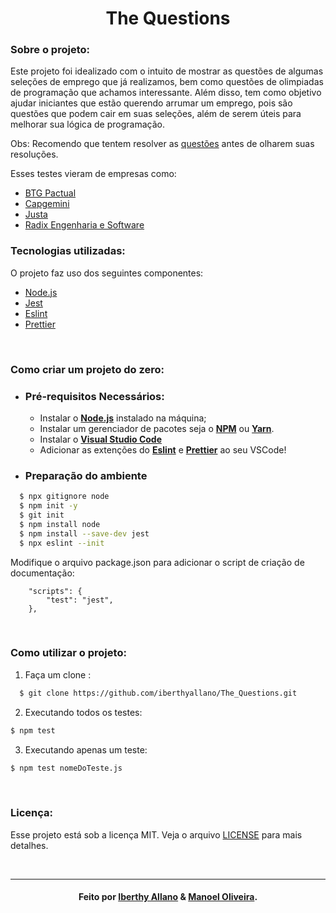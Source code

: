 <h1 align="center">
  The Questions
</h1>

### Sobre o projeto:

Este projeto foi idealizado com o intuito de mostrar as questões de algumas seleções de emprego que já realizamos, bem como questões de olimpiadas de programação que achamos interessante.
Além disso, tem como objetivo ajudar iniciantes que estão querendo arrumar um emprego, pois são questões que podem cair em suas seleções, além de serem úteis para melhorar sua lógica de programação.

Obs:
Recomendo que tentem resolver as [questões](./src/doc) antes de olharem suas resoluções.

Esses testes vieram de empresas como:

-  [BTG Pactual](https://www.btgpactual.com/)
-  [Capgemini](https://www.capgemini.com/br-pt/)
-  [Justa](https://justa.com.vc/)
-  [Radix Engenharia e Software](https://www.radixeng.com.br/)

### Tecnologias utilizadas:

O projeto faz uso dos seguintes componentes:

-  [Node.js](https://nodejs.org/en/)
-  [Jest](https://jestjs.io/pt-BR/)
-  [Eslint](https://eslint.org/)
-  [Prettier](https://prettier.io/)

<br>

### Como criar um projeto do zero:

-  ### Pré-requisitos Necessários:

   -  Instalar o **[Node.js](https://nodejs.org/en/)** instalado na máquina;
   -  Instalar um gerenciador de pacotes seja o **[NPM](https://www.npmjs.com/)** ou **[Yarn](https://yarnpkg.com/)**.
   -  Instalar o **[Visual Studio Code](https://code.visualstudio.com/)**
   -  Adicionar as extenções do **[Eslint](https://eslint.org/)** e **[Prettier](https://prettier.io/)** ao seu VSCode!

-  ### Preparação do ambiente

```sh
  $ npx gitignore node
  $ npm init -y
  $ git init
  $ npm install node
  $ npm install --save-dev jest
  $ npx eslint --init
```

Modifique o arquivo package.json para adicionar o script de criação de documentação:

```
	"scripts": {
		"test": "jest",
	},
```

<br>

### Como utilizar o projeto:

1. Faça um clone :

```sh
  $ git clone https://github.com/iberthyallano/The_Questions.git
```

2. Executando todos os testes:

```sh
$ npm test
```

3. Executando apenas um teste:

```sh
$ npm test nomeDoTeste.js
```

<br>

### Licença:

Esse projeto está sob a licença MIT. Veja o arquivo [LICENSE](LICENSE.md) para mais detalhes.

<br>

---

<h4 align="center">
    Feito por <a href="https://www.linkedin.com/in/iberthy-allano/" target="_blank">Iberthy Allano</a> & <a  href="https://www.linkedin.com/in/manoelvoliveira/" target="_blank">Manoel Oliveira</a>.
</h4>
